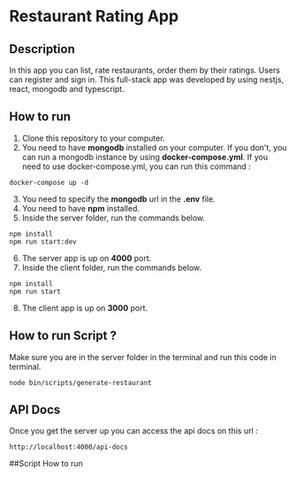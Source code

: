 # Restaurant Rating App

## Description

In this app you can list, rate restaurants, order them by their ratings. Users can register and sign in. This full-stack app was developed by using nestjs, react, mongodb and typescript.

## How to run
1. Clone this repository to your computer.
2. You need to have **mongodb** installed on your computer. If you don't, you can run a mongodb instance by using **docker-compose.yml**. 
If you need to use docker-compose.yml, you can run this command :
```
docker-compose up -d
```
3. You need to specify the **mongodb** url in the **.env** file.
4. You need to have **npm** installed. 
5. Inside the server folder, run the commands below.
```
npm install
npm run start:dev
```
6. The server app is up on **4000** port.
7. Inside the client folder, run the commands below.
```
npm install
npm run start
```
8. The client app is up on **3000** port.

## How to run Script ?

Make sure you are in the server folder in the terminal and run this code in terminal.
 ```
node bin/scripts/generate-restaurant
```

## API Docs
Once you get the server up you can access the api docs on this url : 

```
http://localhost:4000/api-docs
```

##Script How to run

